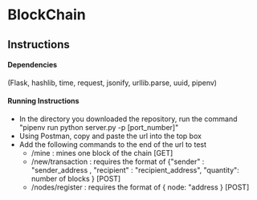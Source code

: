 # BlockChain

## Instructions

#### Dependencies
(Flask, hashlib, time, request, jsonify, urllib.parse, uuid, pipenv)

#### Running Instructions
  
  * In the directory you downloaded the repository, run the command "pipenv run python server.py -p [port_number]"
  * Using Postman, copy and paste the url into the top box
  * Add the following commands to the end of the url to test
      *   /mine : mines one block of the chain [GET] 
      *   /new/transaction : requires the format of {"sender" : "sender_address , "recipient" : "recipient_address", "quantity": number of blocks } [POST]
      *   /nodes/register : requires the format of { node: "address } [POST]
  
  
